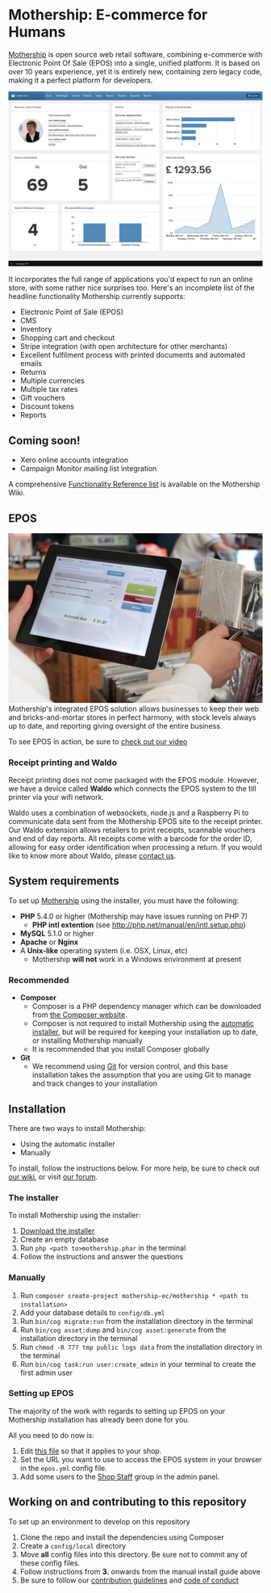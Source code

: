 # Mothership: E-commerce for Humans

<a href="http://mothership.ec">Mothership</a> is open source web retail software, combining e-commerce with Electronic Point Of Sale (EPOS) into a single, unified platform. It is based on over 10 years experience, yet it is entirely new, containing zero legacy code, making it a perfect platform for developers.

<img src="readme_files/dashboard.jpg">

It incorporates the full range of applications you'd expect to run an online store, with some rather nice surprises too. Here's an incomplete list of the headline functionality Mothership currently supports:

* Electronic Point of Sale (EPOS)
* CMS
* Inventory
* Shopping cart and checkout
* Stripe integration (with open architecture for other merchants)
* Excellent fulfilment process with printed documents and automated emails
* Returns
* Multiple currencies
* Multiple tax rates
* Gift vouchers
* Discount tokens
* Reports

## Coming soon!

* Xero online accounts integration
* Campaign Monitor mailing list integration

A comprehensive [Functionality Reference list](http://wiki.mothership.ec/Functionality_Reference) is available on the Mothership Wiki.

## EPOS

<img src="readme_files/epos.jpg">
Mothership's integrated EPOS solution allows businesses to keep their web and bricks-and-mortar stores in perfect harmony, with stock levels always up to date, and reporting giving oversight of the entire business.

To see EPOS in action, be sure to <a href="https://youtu.be/ahMedgeHLKU">check out our video</a>

### Receipt printing and Waldo

Receipt printing does not come packaged with the EPOS module. However, we have a device called **Waldo** which connects the
EPOS system to the till printer via your wifi network.

Waldo uses a combination of websockets, node.js and a Raspberry Pi to communicate data sent from the Mothership EPOS site to the receipt
printer. Our Waldo extension allows retailers to print receipts, scannable vouchers and end of day reports. All receipts come with a barcode for the
order ID, allowing for easy order identification when processing a return. If you would like to know more about Waldo, please <a href="http://mothership.ec/contact">contact us</a>.

## System requirements

To set up <a href="http://mothership.ec">Mothership</a> using the installer, you must have the following:

+ **PHP** 5.4.0 or higher (Mothership may have issues running on PHP 7)
	+ **PHP intl extention** (see <a href="http://php.net/manual/en/intl.setup.php">http://php.net/manual/en/intl.setup.php</a>)
+ **MySQL** 5.1.0 or higher
+ **Apache** or **Nginx**
+ A **Unix-like** operating system (i.e. OSX, Linux, etc)
	+ Mothership **will not** work in a Windows environment at present

### Recommended

+ **Composer**
	+ Composer is a PHP dependency manager which can be downloaded from <a href="https://getcomposer.org/download/">the Composer website</a>.
	+ Composer is not required to install Mothership using the <a href="http://mothership.ec/files/downloads/mothership.phar">automatic installer</a>, but will be required for keeping your installation up to date, or installing Mothership manually
	+ It is recommended that you install Composer globally
+ **Git**
    + We recommend using <a href="https://git-scm.com/">Git</a> for version control, and this base installation takes the assumption that you are using Git to manage and track changes to your installation

## Installation

There are two ways to install Mothership:

+ Using the automatic installer
+ Manually

To install, follow the instructions below. For more help, be sure to check out <a href="http://wiki.mothership.ec">our wiki</a>, or visit <a href="http://forum.mothership.ec">our forum</a>.

### The installer

To install Mothership using the installer:

1. <a href="http://mothership.ec/files/downloads/mothership.phar">Download the installer</a>
1. Create an empty database
1. Run `php <path to>mothership.phar` in the terminal
1. Follow the instructions and answer the questions

### Manually

1. Run `composer create-project mothership-ec/mothership * <path to installation>`
1. Add your database details to `config/db.yml`
1. Run `bin/cog migrate:run` from the installation directory in the terminal
1. Run `bin/cog asset:dump` and `bin/cog asset:generate` from the installation directory in the terminal
1. Run `chmod -R 777 tmp public logs data` from the installation directory in the terminal
1. Run `bin/cog task:run user:create_admin` in your terminal to create the first admin user

### Setting up EPOS

The majority of the work with regards to setting up EPOS on your Mothership installation has already been done for you.

All you need to do now is:

1. Edit <a href="app/site/src/Epos/Branch/SampleBranch.php">this file</a> so that it applies to your shop.
1. Set the URL you want to use to access the EPOS system in your browser in the `epos.yml` config file.
1. Add some users to the <a href="app/site/src/Epos/UserGroup/ShopStaff.php">Shop Staff</a> group in the admin panel.

## Working on and contributing to this repository

To set up an environment to develop on this repository

1. Clone the repo and install the dependencies using Composer
1. Create a `config/local` directory
1. Move **all** config files into this directory. Be sure not to commit any of these config files.
1. Follow instructions from **3.** onwards from the manual install guide above
1. Be sure to follow our <a href="http://wiki.mothership.ec/Mothership#Contributing_to_Mothership">contribution guidelines</a> and <a href="CODE_OF_CONDUCT.md">code of conduct</a>
